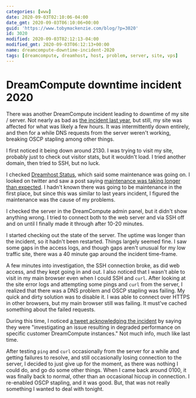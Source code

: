 ```yaml
---
categories: [www]
date: 2020-09-03T02:10:06-04:00
date_gmt: 2020-09-03T06:10:06+00:00
guid: 'https://www.tobymackenzie.com/blog/?p=3020'
id: 3020
modified: 2020-09-03T02:12:13-04:00
modified_gmt: 2020-09-03T06:12:13+00:00
name: dreamcompute-downtime-incident-2020
tags: [dreamcompute, dreamhost, host, problem, server, site, vps]
---
```


DreamCompute downtime incident 2020
===================================

There was another DreamCompute incident leading to downtime of my site / server.<!--more-->  Not nearly as bad as [the incident last year](/blog/2019/04/05/dreamcompute-disruption-incident/), but still, my site was affected for what was likely a few hours.  It was intermittently down entirely, and then for a while DNS requests from the server weren't working, breaking OSCP stapling among other things.

I first noticed it being down around 2130.  I was trying to visit my site, probably just to check out visitor stats, but it wouldn't load.  I tried another domain, then tried to SSH, but no luck.

I checked [Dreamhost Status](https://www.dreamhoststatus.com/), which said some maintenance was going on.  I looked on twitter and saw a post saying [maintenance was taking longer than expected](https://twitter.com/dhstatus/status/1301326609958359040).  I hadn't known there was going to be maintenance in the first place, but since this was similar to last years incident, I figured the maintenance was the cause of my problems.

I checked the server in the DreamCompute admin panel, but it didn't show anything wrong.  I tried to connect both to the web server and via SSH off and on until I finally made it through after 10-20 minutes.

I started checking out the state of the server.  The uptime was longer than the incident, so it hadn't been restarted.  Things largely seemed fine.  I saw some gaps in the access logs, and though gaps aren't unusual for my low traffic site, there was a 40 minute gap around the incident time-frame.

A few minutes into investigation, the SSH connection broke, as did web access, and they kept going in and out.  I also noticed that I wasn't able to visit in my main browser even when I could SSH and `curl`.  After looking at the site error logs and attempting some pings and `curl` from the server, I realized that there was a DNS problem and OSCP stapling was failing.  My quick and dirty solution was to disable it.  I was able to connect over HTTPS in other browsers, but my main browser still was failing.  It must've cached something about the failed requests.

During this time, I noticed [a tweet acknowledging the incident](https://twitter.com/dhstatus/status/1301343042213801984) by saying they were "investigating an issue resulting in degraded performance on specific customer DreamCompute instances."  Not much info, much like last time.

After testing `ping` and `curl` occasionally from the server for a while and getting failures to resolve, and still occasionally losing connection to the server, I decided to just give up for the moment, as there was nothing I could do, and go do some other things.  When I came back around 0100, it was finally back to normal, other than an occasional hiccup in connection.  I re-enabled OSCP stapling, and it was good.  But, that was not really something I wanted to deal with tonight.
